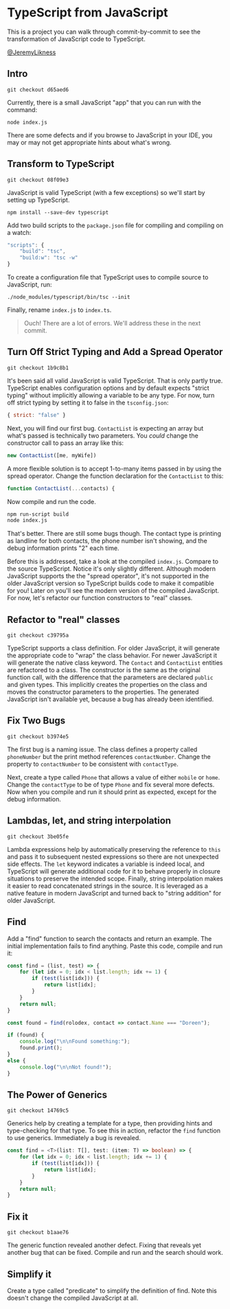 # TypeScript from JavaScript

This is a project you can walk through commit-by-commit to see the transformation of JavaScript code to TypeScript.

[@JeremyLikness](https://twitter.com/JeremyLikness)

## Intro

`git checkout d65aed6`

Currently, there is a small JavaScript "app" that you can run with the command:

`node index.js`

There are some defects and if you browse to JavaScript in your IDE, you may or may not get appropriate hints about what's wrong.

## Transform to TypeScript

`git checkout 08f09e3`

JavaScript is valid TypeScript (with a few exceptions) so we'll start by setting up TypeScript.

`npm install --save-dev typescript`

Add two build scripts to the `package.json` file for compiling and compiling on a watch:

```javascript
"scripts": {
    "build": "tsc",
    "build:w": "tsc -w"
}
```

To create a configuration file that TypeScript uses to compile source to JavaScript, run:

`./node_modules/typescript/bin/tsc --init`

Finally, rename `index.js` to `index.ts`.

> Ouch! There are a lot of errors. We'll address these in the next commit.

## Turn Off Strict Typing and Add a Spread Operator

`git checkout 1b9c8b1`

It's been said all valid JavaScript is valid TypeScript. That is only partly true. TypeScript enables configuration options and by default expects "strict typing" without implicitly allowing a variable to be any type. For now, turn off strict typing by setting it to false in the `tsconfig.json`:

```javascript
{ strict: "false" }
```

Next, you will find our first bug. `ContactList` is expecting an array but what's passed is technically two parameters. You *could* change the constructor call to pass an array like this:

```javascript
new ContactList([me, myWife])
```

A more flexible solution is to accept 1-to-many items passed in by using the spread operator. Change the function declaration for the `ContactList` to this:

```javascript
function ContactList(...contacts) {
```

Now compile and run the code.

```bash
npm run-script build
node index.js
```

That's better. There are still some bugs though. The contact type is printing as landline for both contacts, the phone number isn't showing, and the debug information prints "2" each time.

Before this is addressed, take a look at the compiled `index.js`. Compare to the source TypeScript. Notice it's only slightly different. Although modern JavaScript supports the the "spread operator", it's not supported in the older JavaScript version so TypeScript builds code to make it compatible for you! Later on you'll see the modern version of the compiled JavaScript. For now, let's refactor our function constructors to "real" classes.

## Refactor to "real" classes

`git checkout c39795a`

TypeScript supports a class definition. For older JavaScript, it will generate the appropriate code to "wrap" the class behavior. For newer JavaScript it will generate the native class keyword. The `Contact` and `ContactList` entities are refactored to a class. The constructor is the same as the original function call, with the difference that the parameters are declared `public` and given types. This implicitly creates the properties on the class and moves the constructor parameters to the properties. The generated JavaScript isn't available yet, because a bug has already been identified.

## Fix Two Bugs

`git checkout b3974e5`

The first bug is a naming issue. The class defines a property called `phoneNumber` but the print method references `contactNumber`. Change the property to `contactNumber` to be consistent with `contactType`.

Next, create a type called `Phone` that allows a value of either `mobile` or `home`. Change the `contactType` to be of type `Phone` and fix several more defects. Now when you compile and run it should print as expected, except for the debug information.

## Lambdas, let, and string interpolation

`git checkout 3be05fe`

Lambda expressions help by automatically preserving the reference to `this` and pass it to subsequent nested expressions so there are not unexpected side effects. The `let` keyword indicates a variable is indeed local, and TypeScript will generate additional code for it to behave properly in closure situations to preserve the intended scope. Finally, string interpolation makes it easier to read concatenated strings in the source. It is leveraged as a native feature in modern JavaScript and turned back to "string addition" for older JavaScript.

## Find

Add a "find" function to search the contacts and return an example. The initial implementation fails to find anything. Paste this code, compile and run it: 

```javascript
const find = (list, test) => {
    for (let idx = 0; idx < list.length; idx += 1) {
        if (test(list[idx])) {
            return list[idx];
        }
    }
    return null;
}

const found = find(rolodex, contact => contact.Name === "Doreen");

if (found) {
    console.log("\n\nFound something:");
    found.print();
}
else {
    console.log("\n\nNot found!");
}
```

## The Power of Generics

`git checkout 14769c5`

Generics help by creating a template for a type, then providing hints and type-checking for that type. To see this in action, refactor the `find` function to use generics. Immediately a bug is revealed.

```TypeScript
const find = <T>(list: T[], test: (item: T) => boolean) => {
    for (let idx = 0; idx < list.length; idx += 1) {
        if (test(list[idx])) {
            return list[idx];
        }
    }
    return null;
}
```

## Fix it

`git checkout b1aae76`

The generic function revealed another defect. Fixing that reveals yet another bug that can be fixed. Compile and run and the search should work.

## Simplify it

Create a type called "predicate" to simplify the definition of find. Note this doesn't change the compiled JavaScript at all. 